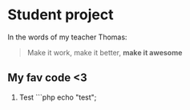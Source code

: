 # Student project

In the words of my teacher Thomas:
> Make it work, make it better, **make it awesome**

## My fav code <3
1. Test ```php
echo "test";
```